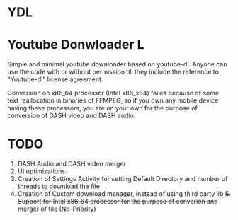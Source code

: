 # YDL
# Youtube Donwloader L

Simple and minimal youtube downloader based on youtube-dl.
Anyone can use the code with or without permission till they include the reference to "Youtube-dl" license agreement.


Conversion on x86_64 processor (Intel x86_x64) failes because of some text reallocation in binaries of FFMPEG, so if you own any mobile device having these processors, you are on your own for the purpose of conversion of DASH video and DASH audio.


# TODO
1. DASH Audio and DASH video merger
2. UI optimizations
3. Creation of Settings Activity for setting Default Directory and number of threads to download the file
4. Creation of Custom download manager, instead of using third party lib
~~5. Support for Intel x86_64 processor for the purpose of converion and merger of file (No-Priority)~~
